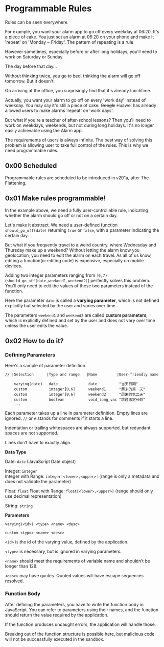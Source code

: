 Programmable Rules
==================

Rules can be seen everywhere.

For example, you want your alarm app to go off every weekday at 06:20. It's a piece of cake. You just set an alarm at 06:20 on your phone and make it 'repeat' on 'Monday ~ Friday'. The pattern of repeating is a rule.

However sometimes, especially before or after long holidays, you'll need to work on Saturday or Sunday.

The day before that day...

Without thinking twice, you go to bed, thinking the alarm will go off tomorrow. But it doesn't.

On arriving at the office, you surprisingly find that it's already lunchtime.

Actually, you want your alarm to go off on every 'work day' instead of weekday. You may say it's still a piece of cake. ~~Google~~ Huawei has already allowed users to make alarms 'repeat' on 'work days'.

But what if you're a teacher of after-school lessons? Then you'll need to work on weekdays, weekends, but not during long holidays. It's no longer easily achievable using the Alarm app.

The requirements of users is always infinite. The best way of solving this problem is allowing user to take full control of the rules. This is why we need programmable rules.

0x00 Scheduled
--------------

Programmable rules are scheduled to be introduced in v201a, after The Flattening.

0x01 Make rules programmable!
-----------------------------

In the example above, we need a fully user-controllable rule, indicating whether the alarm should go off or not on a certain day.

Let's make it abstract. We need a user-defined function `should_go_off(date)` returning `true` or `false`, with a parameter indicating the certain day.

But what if you frequently travel to a weird country, where Wednesday and Thursday make up a weekend? Without letting the alarm know you geolocation, you need to edit the alarm on each travel. As all of us know, editing a function(or editing code) is expensive, especially on mobile devices.

Adding two integer parameters ranging from `[0,7)` (`should_go_off(date,weekend1,weekend2)`) perfectly solves this problem. You'll only need to edit the values of these two parameters instead of the function.

Here the parameter `date` is called a **varying parameter**, which is not defined explicitly but selected by the user and varies over time.

The parameters `weekend1` and `weekend2` are called **custom parameters**, which is explicitly defined and set by the user and does not vary over time unless the user edits the value.

0x02 How to do it?
------------------

### Defining Parameters

Here's a sample of parameter definition.

```plain
// |Selection      |Type and range   |Name         |User-friendly name

    varying(date)   date              date          "当天日期"
	custom          integer[0,6]      weekend1      "周末的第一天"
	custom          integer[0,6]      weekend2      "周末的第二天"
	custom          boolean           void_long_vac "跳过法定长假"
	...
```

Each parameter takes up a line in parameter definition. Empty lines are ignored. `//` or `#` stands for comments if it starts a line.

Indentation or trailing whitespaces are always supported, but redundant spaces are not supported.

Lines don't have to exactly align.

**Data Type**

Date: `date` (JavaScript Date object)

Integer: `integer`  
Integer with Range: `integer[<lower>,<upper>]` (range is only a metadata and does not validate the parameter)

Float: `float`
Float with Range: `float[<lower>,<upper>]` (range should only use decimal representation)

String: `string`

**Parameters**

```plain
varying(<id>) <type> <name> <desc>
```
```plain
custom <type> <name> <desc>
```

`<id>` is the id of the varying value, defined by the application.

`<type>` is necessary, but is ignored in varying parameters.

`<name>` should meet the requirements of variable name and shouldn't be longer than 128.

`<desc>` may have quotes. Quoted values will have escape sequences resolved.

### Function Body

After defining the parameters, you have to write the function body in JavaScript. You can refer to parameters using their names, and the function should return the value required by the application.

If the function produces uncaught errors, the application will handle those.

Breaking out of the function structure is possible here, but malicious code will not be successfully executed in the sandbox.


